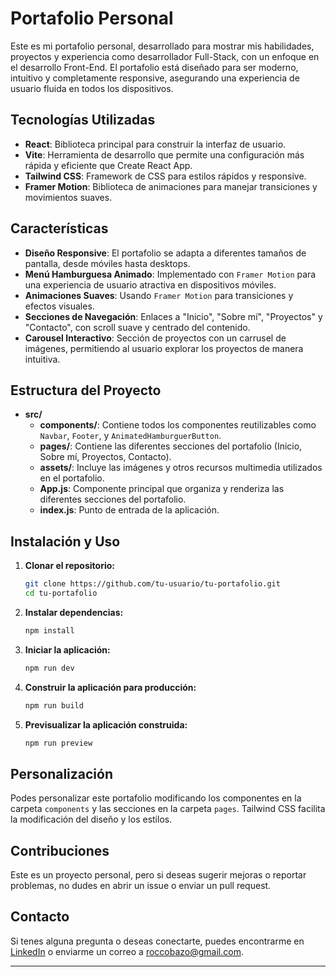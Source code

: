 # Portafolio Personal

Este es mi portafolio personal, desarrollado para mostrar mis habilidades, proyectos y experiencia como desarrollador Full-Stack, con un enfoque en el desarrollo Front-End. El portafolio está diseñado para ser moderno, intuitivo y completamente responsive, asegurando una experiencia de usuario fluida en todos los dispositivos.

## Tecnologías Utilizadas

- **React**: Biblioteca principal para construir la interfaz de usuario.
- **Vite**: Herramienta de desarrollo que permite una configuración más rápida y eficiente que Create React App.
- **Tailwind CSS**: Framework de CSS para estilos rápidos y responsive.
- **Framer Motion**: Biblioteca de animaciones para manejar transiciones y movimientos suaves.

## Características

- **Diseño Responsive**: El portafolio se adapta a diferentes tamaños de pantalla, desde móviles hasta desktops.
- **Menú Hamburguesa Animado**: Implementado con `Framer Motion` para una experiencia de usuario atractiva en dispositivos móviles.
- **Animaciones Suaves**: Usando `Framer Motion` para transiciones y efectos visuales.
- **Secciones de Navegación**: Enlaces a "Inicio", "Sobre mí", "Proyectos" y "Contacto", con scroll suave y centrado del contenido.
- **Carousel Interactivo**: Sección de proyectos con un carrusel de imágenes, permitiendo al usuario explorar los proyectos de manera intuitiva.

## Estructura del Proyecto

- **src/**
  - **components/**: Contiene todos los componentes reutilizables como `Navbar`, `Footer`, y `AnimatedHamburguerButton`.
  - **pages/**: Contiene las diferentes secciones del portafolio (Inicio, Sobre mí, Proyectos, Contacto).
  - **assets/**: Incluye las imágenes y otros recursos multimedia utilizados en el portafolio.
  - **App.js**: Componente principal que organiza y renderiza las diferentes secciones del portafolio.
  - **index.js**: Punto de entrada de la aplicación.

## Instalación y Uso

1. **Clonar el repositorio:**

   ```bash
   git clone https://github.com/tu-usuario/tu-portafolio.git
   cd tu-portafolio
   ```

2. **Instalar dependencias:**

   ```bash
   npm install
   ```

3. **Iniciar la aplicación:**

   ```bash
   npm run dev
   ```

4. **Construir la aplicación para producción:**

   ```bash
   npm run build
   ```

5. **Previsualizar la aplicación construida:**

   ```bash
   npm run preview
   ```

## Personalización

Podes personalizar este portafolio modificando los componentes en la carpeta `components` y las secciones en la carpeta `pages`. Tailwind CSS facilita la modificación del diseño y los estilos.

## Contribuciones

Este es un proyecto personal, pero si deseas sugerir mejoras o reportar problemas, no dudes en abrir un issue o enviar un pull request.

## Contacto

Si tenes alguna pregunta o deseas conectarte, puedes encontrarme en [LinkedIn](https://www.linkedin.com/in/rocco-bazo/) o enviarme un correo a [roccobazo@gmail.com](mailto:roccobazo@gmail.com).

---
